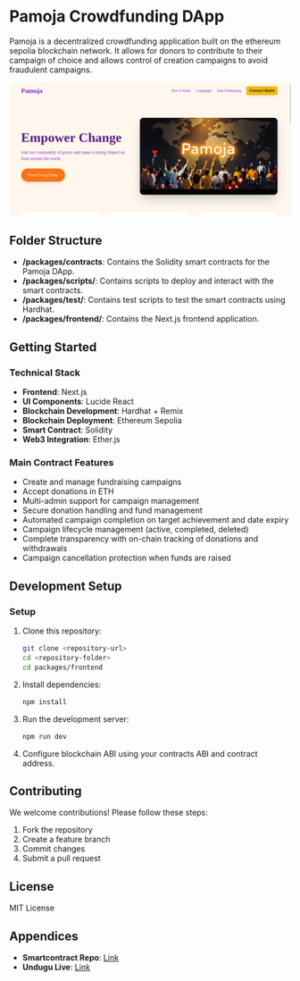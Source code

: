 # Pamoja Crowdfunding DApp

Pamoja is a decentralized crowdfunding application built on the ethereum sepolia blockchain network. It allows for donors to contribute to their campaign of choice and allows control of creation campaigns to avoid fraudulent campaigns.

![Pamoja DApp Screenshot](./packages//frontend/public/display.png)

## Folder Structure

- **/packages/contracts**: Contains the Solidity smart contracts for the Pamoja DApp.
- **/packages/scripts/**: Contains scripts to deploy and interact with the smart contracts.
- **/packages/test/**: Contains test scripts to test the smart contracts using Hardhat.
- **/packages/frontend/**: Contains the Next.js frontend application.

## Getting Started

### Technical Stack

- **Frontend**: Next.js
- **UI Components**: Lucide React
- **Blockchain Development**: Hardhat + Remix
- **Blockchain Deployment**: Ethereum Sepolia
- **Smart Contract**: Solidity
- **Web3 Integration**: Ether.js

### Main Contract Features

- Create and manage fundraising campaigns
- Accept donations in ETH
- Multi-admin support for campaign management
- Secure donation handling and fund management
- Automated campaign completion on target achievement and date expiry
- Campaign lifecycle management (active, completed, deleted)
- Complete transparency with on-chain tracking of donations and withdrawals
- Campaign cancellation protection when funds are raised

## Development Setup

### Setup

1. Clone this repository:

   ```bash
   git clone <repository-url>
   cd <repository-folder>
   cd packages/frontend
   ```

2. Install dependencies:

   ```bash
   npm install
   ```

3. Run the development server:

   ```bash
   npm run dev
   ```

4. Configure blockchain ABI using your contracts ABI and contract address.

## Contributing

We welcome contributions! Please follow these steps:

1. Fork the repository
2. Create a feature branch
3. Commit changes
4. Submit a pull request

## License

MIT License

## Appendices

- **Smartcontract Repo**: [Link](https://github.com/Kennjenga/crowdfunding/)
- **Undugu Live**: [Link](https://pamoja-iota.vercel.app/)
